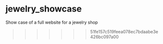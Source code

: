 # jewelry_showcase
Show case of a full website for a jewelry shop
>>>>>>> 51fe157c519feea078ec7bdaabe3e426bc097a00

